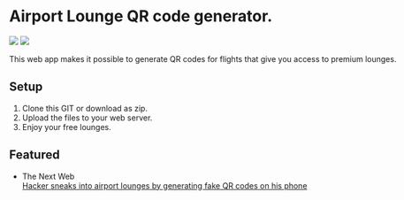 # Airport Lounge QR code generator.

<img src="https://media.giphy.com/media/vRZx9wp1dXxuw/giphy.gif"/><nobr>
<img src="https://media.giphy.com/media/xfWUpFJskr4pW/giphy.gif"/>

<p>This web app makes it possible to generate QR codes for flights that give you access to premium lounges.</p>


## Setup 

  1. Clone this GIT or download as zip. 
  2. Upload the files to your web server.
  3. Enjoy your free lounges.
  
## Featured

* The Next Web <br>
      <a href="https://thenextweb.com/apps/2016/08/05/i-want-this/#.tnw_FYYRUuV1"> Hacker sneaks into airport lounges by generating fake QR codes on his phone</a>
  
